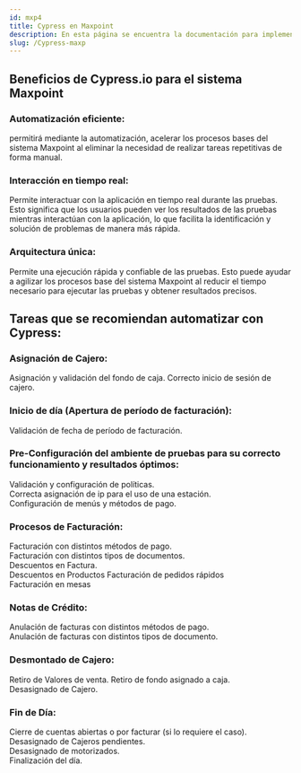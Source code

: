 ```yaml
---
id: mxp4
title: Cypress en Maxpoint
description: En esta página se encuentra la documentación para implementar cypress en maxpoint
slug: /Cypress-maxp
---
```

##  Beneficios de Cypress.io para el sistema Maxpoint
### Automatización eficiente:
permitirá mediante la automatización, acelerar los procesos bases del sistema Maxpoint al eliminar la necesidad de realizar tareas repetitivas de forma manual.
### Interacción en tiempo real:
Permite interactuar con la aplicación en tiempo real durante las pruebas. Esto significa que los usuarios pueden ver los resultados de las pruebas mientras interactúan con la aplicación, lo que facilita la identificación y solución de problemas de manera más rápida.
### Arquitectura única: 
Permite una ejecución rápida y confiable de las pruebas. Esto puede ayudar a agilizar los procesos base del sistema Maxpoint al reducir el tiempo necesario para ejecutar las pruebas y obtener resultados precisos.
## Tareas que se recomiendan automatizar con Cypress:
### Asignación de Cajero:
Asignación y validación del fondo de caja.
Correcto inicio de sesión de cajero. 
### Inicio de día (Apertura de período de facturación):
Validación de fecha de período de facturación.
### Pre-Configuración del ambiente de pruebas para su correcto funcionamiento y resultados óptimos:
Validación y configuración de políticas.        
Correcta asignación de ip para el uso de una estación.      
Configuración de menús y métodos de pago.   
### Procesos de Facturación:
Facturación con distintos métodos de pago.  
Facturación con distintos tipos de documentos.  
Descuentos en Factura.  
Descuentos en Productos 
Facturación de pedidos rápidos  
Facturación en mesas    
### Notas de Crédito:
Anulación de facturas con distintos métodos de pago.    
Anulación de facturas con distintos tipos de documento. 
### Desmontado de Cajero:
Retiro de Valores de venta. 
Retiro de fondo asignado a caja.    
Desasignado de Cajero.  
### Fin de Día:
Cierre de cuentas abiertas o por facturar (si lo requiere el caso). 
Desasignado de Cajeros pendientes.   
Desasignado de motorizados.  
Finalización del día.   







